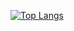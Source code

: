[![Top Langs](https://github-readme-stats.vercel.app/api/top-langs/?username=DaGoMi1)](https://github.com/anuraghazra/github-readme-stats)
